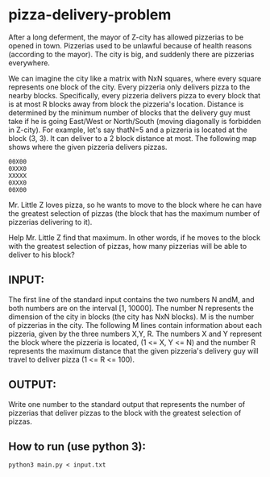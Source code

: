 # pizza-delivery-problem

After a long deferment, the mayor of Z-city has allowed pizzerias to be opened in town. Pizzerias used to be unlawful because of health reasons (according to the mayor). The city is big, and suddenly there are pizzerias everywhere.

We can imagine the city like a matrix with ​N​x​N squares, where every square represents one block of the city. Every pizzeria only delivers pizza to the nearby blocks. Specifically, every pizzeria delivers pizza to every block that is at most ​R ​blocks away from block the pizzeria's location. Distance is determined by the minimum number of blocks that the delivery guy must take if he is going East/West or North/South (moving diagonally is forbidden in Z-city). For example, let's say that ​N​=5 and a pizzeria is located at the block (3, 3). It can deliver to a 2 block distance at most. The following map shows where the given pizzeria delivers pizzas.

```
00X00
0XXX0 
XXXXX 
0XXX0 
00X00
```

Mr. Little Z loves pizza, so he wants to move to the block where he can have the greatest selection of pizzas (the block that has the maximum number of pizzerias delivering to it).

Help Mr. Little Z find that maximum. In other words, if he moves to the block with the greatest selection of pizzas, how many pizzerias will be able to deliver to his block?

## INPUT:

The first line of the standard input contains the two numbers ​N and ​M​, and both numbers are on the interval [1, 10000]. The number ​N represents the dimension of the city in blocks (the city has ​N​x​N blocks). ​M is the number of pizzerias in the city. The following ​M lines contain information about each pizzeria, given by the three numbers ​X,​ ​Y​, ​R​. The numbers ​X and ​Y represent the block where the pizzeria is located, (1 <= ​X​, ​Y <= ​N​) and the number ​R represents the maximum distance that the given pizzeria's delivery guy will travel to deliver pizza (1 <= ​R​ <= 100).

## OUTPUT:

Write one number to the standard output that represents the number of pizzerias that deliver pizzas to the block with the greatest selection of pizzas.

## How to run (use python 3):
```console
python3 main.py < input.txt
```
